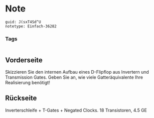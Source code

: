 # Note
```
guid: J(sxT4Sd^U
notetype: Einfach-36282
```

### Tags
```
```

## Vorderseite
Skizzieren Sie den internen Aufbau eines D-Flipflop aus Invertern und Transmission Gates. Geben
Sie an, wie viele Gatteräquivalente Ihre Realisierung benötigt!

## Rückseite
Inverterschleife + T-Gates + Negated Clocks. 18 Transistoren, 4.5 GE
